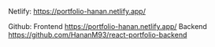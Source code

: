 Netlify:
https://portfolio-hanan.netlify.app/

Github:
Frontend 
https://portfolio-hanan.netlify.app/
Backend
https://github.com/HananM93/react-portfolio-backend
